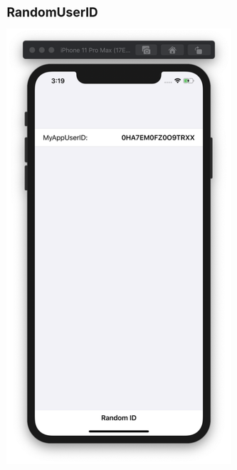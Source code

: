 # RandomUserID

![](https://github.com/ram4ik/RandomUserID/blob/master/RandomUserID/Assets.xcassets/Screenshot%202020-04-02%20at%2015.19.44.imageset/Screenshot%202020-04-02%20at%2015.19.44.png)
